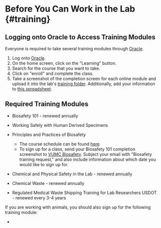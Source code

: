 # Before You Can Work in the Lab {#training}

## Logging onto Oracle to Access Training Modules

Everyone is required to take several training modules through [Oracle](https://sso-login.vanderbilt.edu/idp/startSSO.ping?PartnerSpId=https://ecsr.login.us2.oraclecloud.com/fed). 

1. Log onto [Oracle](https://sso-login.vanderbilt.edu/idp/startSSO.ping?PartnerSpId=https://ecsr.login.us2.oraclecloud.com/fed).
2. On the home screen, click on the "Learning" button. 
3. Search for the course that you want to take. 
4. Click on "enroll" and complete the class. 
5. Take a screenshot of the completion screen for each online module and upload it into the lab's [training folder](https://drive.google.com/drive/folders/1Pbd_SUiZBgL05-BIzgbOpVR8v9ruP0hX?usp=sharing). Additionally, add your information to [this spreadsheet](https://docs.google.com/spreadsheets/d/10eLenI7HV4UPG1CfjAYf9VOY3tXPomWy_ds34bMWDcc/edit?usp=sharing).

## Required Training Modules

- Biosafety 101 - renewed annually

- Working Safely with Human Derived Specimens

- Principles and Practices of Biosafety
  - The course schedule can be found [here](https://www.vumc.org/safety/training/biosafety-principles-schedule)
  - To sign up for a class, send your Biosafety 101 completion screenshot to [VUMC Biosafety](mailto:biosafety@vumc.org). Subject your email with "Biosafety training request," and also include information about which date you would like to sign up for. 

- Chemical and Physical Safety in the Lab - renewed annually 

- Chemical Waste - renewed annually 

- Regulated Medical Waste Shipping Training for Lab Researchers USDOT - renewed every 3-4 years 

If you are working with animals, you should also sign up for the following training module:

- 
